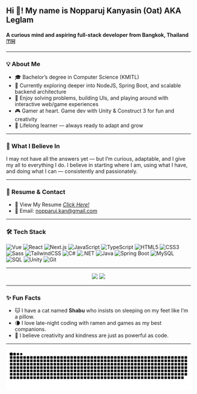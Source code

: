 <h2 align="left">Hi 👋! My name is Nopparuj Kanyasin (Oat) AKA Leglam</h2>

<h4>A curious mind and aspiring full-stack developer from Bangkok, Thailand 🇹🇭</h4>

---

### 💡 About Me
- 🎓 Bachelor’s degree in Computer Science (KMITL)
- 🔭 Currently exploring deeper into NodeJS, Spring Boot, and scalable backend architecture
- 🧠 Enjoy solving problems, building UIs, and playing around with interactive web/game experiences
- 🎮 Gamer at heart. Game dev with Unity & Construct 3 for fun and creativity
- 🌱 Lifelong learner — always ready to adapt and grow

---

### 🌟 What I Believe In
I may not have all the answers yet — but I’m curious, adaptable, and I give my all to everything I do. I believe in starting where I am, using what I have, and doing what I can — consistently and passionately.

---

### 💼 Resume & Contact
- 📄 View My Resume *[Click Here!](https://drive.google.com/file/d/1S4T4tD_x7UU3cejTms7Pjj5Lq0iI51Qu/view?usp=drive_link)*
- 📧 Email: nopparuj.kan@gmail.com

---

### 🛠️ Tech Stack

<div align="left">
  <img src="https://cdn.jsdelivr.net/gh/devicons/devicon/icons/vuejs/vuejs-original.svg" height="30" alt="Vue" />
  <img src="https://cdn.jsdelivr.net/gh/devicons/devicon/icons/react/react-original.svg" height="30" alt="React" />
  <img src="https://cdn.jsdelivr.net/gh/devicons/devicon/icons/nextjs/nextjs-original-wordmark.svg" height="30" alt="Next.js" />
  <img src="https://cdn.jsdelivr.net/gh/devicons/devicon/icons/javascript/javascript-original.svg" height="30" alt="JavaScript" />
  <img src="https://cdn.jsdelivr.net/gh/devicons/devicon/icons/typescript/typescript-original.svg" height="30" alt="TypeScript" />
  <img src="https://cdn.jsdelivr.net/gh/devicons/devicon/icons/html5/html5-original.svg" height="30" alt="HTML5" />
  <img src="https://cdn.jsdelivr.net/gh/devicons/devicon/icons/css3/css3-original.svg" height="30" alt="CSS3" />
  <img src="https://cdn.jsdelivr.net/gh/devicons/devicon/icons/sass/sass-original.svg" height="30" alt="Sass" />
  <img src="https://www.svgrepo.com/show/374118/tailwind.svg" height="30" alt="TailwindCSS" />
  <img src="https://cdn.jsdelivr.net/gh/devicons/devicon/icons/csharp/csharp-original.svg" height="30" alt="C#" />
  <img src="https://cdn.jsdelivr.net/gh/devicons/devicon/icons/dot-net/dot-net-original.svg" height="30" alt=".NET" />
  <img src="https://cdn.jsdelivr.net/gh/devicons/devicon/icons/java/java-original.svg" height="30" alt="Java" />
  <img src="https://cdn.jsdelivr.net/gh/devicons/devicon/icons/spring/spring-original.svg" height="30" alt="Spring Boot" />
  <img src="https://cdn.jsdelivr.net/gh/devicons/devicon/icons/mysql/mysql-original.svg" height="30" alt="MySQL" />
  <img src="https://cdn.jsdelivr.net/gh/devicons/devicon/icons/sqlite/sqlite-original.svg" height="30" alt="SQL" />
  <img src="https://cdn.jsdelivr.net/gh/devicons/devicon/icons/unity/unity-original.svg" height="30" alt="Unity" />
  <img src="https://cdn.jsdelivr.net/gh/devicons/devicon/icons/git/git-original.svg" height="30" alt="Git" />
</div>

---

<div align="center">
  <img src="https://github-readme-stats.vercel.app/api?username=Leglam&show_icons=true&theme=radical&hide_border=false&count_private=true" height="160" />
  <img src="https://github-readme-stats.vercel.app/api/top-langs/?username=Leglam&layout=compact&theme=radical&langs_count=10&hide_border=false" height="160" />
</div>

---

### ✨ Fun Facts
- 🐱 I have a cat named **Shabu** who insists on sleeping on my feet like I’m a pillow.
- 🌘 I love late-night coding with ramen and games as my best companions.
- 🧩 I believe creativity and kindness are just as powerful as code.

---

<img src="https://raw.githubusercontent.com/Platane/snk/output/github-contribution-grid-snake.svg" alt="Snake animation" />

